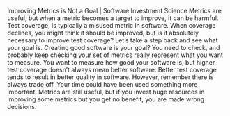 Improving Metrics is Not a Goal | Software Investment Science
Metrics are useful, but when a metric becomes a target to improve, it can be harmful.
Test coverage, is typically a misused metric in software.
When coverage declines, you might think it should be improved, but is it absolutely necessary to improve test coverage?
Let’s take a step back and see what your goal is. Creating good software is your goal?
You need to check, and probably keep checking your set of metrics really represent what you want to measure.
You want to measure how good your software is, but higher test coverage doesn’t always mean better software.
Better test coverage tends to result in better quality in software. However, remember there is always trade off. Your time could have been used something more important.
Metrics are still useful, but if you invest huge resources in improving some metrics but you get no benefit, you are made wrong decisions.
